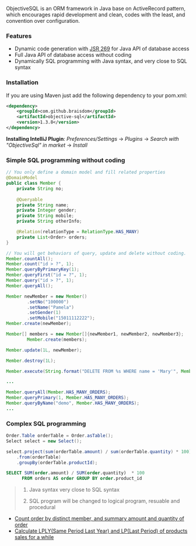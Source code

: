 ObjectiveSQL is an ORM framework in Java base on ActiveRecord pattern, which encourages rapid development and clean, codes with the least, and convention over configuration.


### Features

- Dynamic code generation with [JSR 269](https://jcp.org/en/jsr/detail?id=269) for Java API of database access
- Full Java API of database access without coding
- Dynamically SQL programming with Java syntax,  and very close to SQL syntax

### Installation

If you are using Maven just add the following dependency to your pom.xml:

```xml
<dependency>
    <groupId>com.github.braisdom</groupId>
    <artifactId>objective-sql</artifactId>
    <version>1.3.8</version>
</dependency>
```

**Installing IntelliJ Plugin**:  *Preferences/Settings* -> *Plugins* -> *Search with "ObjectiveSql" in market* -> *Install*

### Simple SQL programming without coding

```java
// You only define a domain model and fill related properties
@DomainModel
public class Member {
    private String no;
    
    @Queryable
    private String name;
    private Integer gender;
    private String mobile;
    private String otherInfo;

    @Relation(relationType = RelationType.HAS_MANY)
    private List<Order> orders;
}
```

```java
// You will get behaviors of query, update and delete without coding.
Member.countAll();
Member.count("id > ?", 1);
Member.queryByPrimaryKey(1);
Member.queryFirst("id = ?", 1);
Member.query("id > ?", 1);
Member.queryAll();

Member newMember = new Member()
        .setNo("100000")
        .setName("Pamela")
        .setGender(1)
        .setMobile("15011112222");
Member.create(newMember);

Member[] members = new Member[]{newMember1, newMember2, newMember3};
        Member.create(members);

Member.update(1L, newMember);

Member.destroy(1L);

Member.execute(String.format("DELETE FROM %s WHERE name = 'Mary'", Member.TABLE_NAME));

...
```

```java
Member.queryAll(Member.HAS_MANY_ORDERS);
Member.queryPrimary(1, Member.HAS_MANY_ORDERS);
Member.queryByName("demo", Member.HAS_MANY_ORDERS);
...
```

### Complex SQL programming

```java
Order.Table orderTable = Order.asTable();
Select select = new Select();

select.project(sum(orderTable.amount) / sum(orderTable.quantity) * 100)
    .from(orderTable)
    .groupBy(orderTable.productId);
```

```sql
SELECT SUM(order.amount) / SUM(order.quantity)  * 100
      FROM orders AS order GROUP BY order.product_id
```

> 1) Java syntax very close to SQL syntax
>
> 2) SQL program will be changed to logical program, resuable and procedural

- [Count order by distinct member, and summary amount and quantity of order](https://github.com/braisdom/ObjectiveSql/blob/master/examples/springboot-sample/src/main/java/com/github/braisdom/objsql/sample/model/Member.java#L41)
- [Calculate LPLY(Same Period Last Year) and LP(Last Period) of products sales for a while](https://github.com/braisdom/ObjectiveSql/blob/master/examples/springboot-sample/src/main/java/com/github/braisdom/objsql/sample/model/Product.java#L45)

